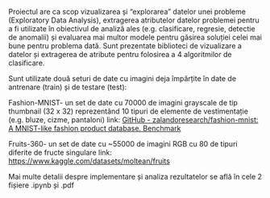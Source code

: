 Proiectul are ca scop vizualizarea și “explorarea” datelor unei probleme (Exploratory Data Analysis), extragerea atributelor datelor problemei pentru a fi utilizate în obiectivul de analiză ales (e.g. clasificare, regresie, detectie de anomalii) și evaluarea mai multor modele pentru găsirea soluției celei mai bune pentru problema dată. Sunt prezentate biblioteci de vizualizare a datelor și extragerea de atribute pentru folosirea a 4 algoritmilor de clasificare.

Sunt utilizate două seturi de date cu imagini deja împărțite în date de antrenare (train) și de testare (test):

 Fashion-MNIST- un set de date cu 70000 de imagini grayscale de tip thumbnail (32
 x 32) reprezentând 10 tipuri de elemente de vestimentație (e.g. bluze, cizme,
 pantaloni)
link: [GitHub - zalandoresearch/fashion-mnist: A MNIST-like fashion product database. Benchmark](https://github.com/zalandoresearch/fashion-mnist)

 Fruits-360- un set de date cu ~55000 de imagini RGB cu 80 de tipuri diferite de
 fructe singulare
link: https://www.kaggle.com/datasets/moltean/fruits

Mai multe detalii despre implementare și analiza rezultatelor se află în cele 2 fișiere .ipynb și .pdf
